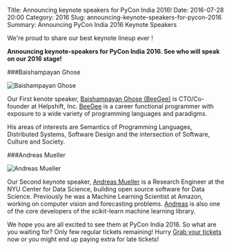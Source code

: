 Title: Announcing  keynote speakers for PyCon India 2016!
Date: 2016-07-28 20:00
Category: 2016
Slug: announcing-keynote-speakers-for-pycon-2016
Summary: Announcing PyCon India 2016 Keynote Speakers

We're proud to share our best keynote lineup ever !

**Announcing keynote-speakers for PyCon India 2016. See who will speak on our 2016 stage!**

###Baishampayan  Ghose


![Baishampayan Ghose](https://in.pycon.org/2016/images/bghose.jpg)


Our First kenote speaker, [Baishampayan Ghose (BeeGee)](https://github.com/ghoseb) is CTO/Co-founder at Helpshift, Inc. [BeeGee](https://github.com/ghoseb) is a
career functional programmer with exposure to a wide variety of programming languages and paradigms.

His areas of interests are Semantics of Programming Languages, Distributed Systems, Software Design and
the intersection of Software, Culture and Society.

###Andreas Mueller

![Andreas Mueller](https://in.pycon.org/2016/images/amueller.jpg)

Our Second keynote speaker, [Andreas Mueller]( https://twitter.com/amuellerml)
is a Research Engineer at the NYU Center for Data Science, building open source
software for Data Science. Previously he was a Machine Learning Scientist at
Amazon, working on computer vision and forecasting problems.
[Andreas](https://twitter.com/amullerml) is also one of the core developers of the scikit-learn machine learning library.



We hope you are all excited to see them at PyCon India 2016. So what are you
waiting for? Only few regular tickets remaining! Hurry [Grab your tickets](https://in.explara.com/e/pycon-india-2016) now or
you might end up paying extra for late tickets!

